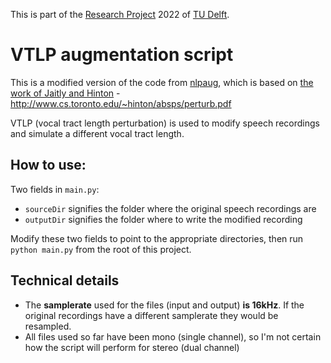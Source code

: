This is part of the [Research Project](https://github.com/TU-Delft-CSE/Research-Project) 2022 of [TU Delft](https://github.com/TU-Delft-CSE).

# VTLP augmentation script

This is a modified version of the code from [nlpaug](https://github.com/makcedward/nlpaug), which is based on [the work of Jaitly and Hinton](https://pdfs.semanticscholar.org/3de0/616eb3cd4554fdf9fd65c9c82f2605a17413.pdf) -
http://www.cs.toronto.edu/~hinton/absps/perturb.pdf

VTLP (vocal tract length perturbation) is used to modify speech recordings and simulate a different vocal tract length.

## How to use:

Two fields in `main.py`:

- `sourceDir` signifies the folder where the original speech recordings are
- `outputDir` signifies the folder where to write the modified recording

Modify these two fields to point to the appropriate directories, then run `python main.py` from the root of this project.

## Technical details

- The **samplerate** used for the files (input and output) **is 16kHz**. If the original recordings have a different samplerate they would be resampled.
- All files used so far have been mono (single channel), so I'm not certain how the script will perform for stereo (dual channel)
